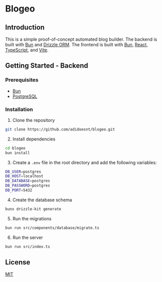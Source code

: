 # Blogeo

## Introduction
This is a simple proof-of-concept automated blog builder.
The backend is built with [Bun](https://bun.sh) and [Drizzle ORM](https://drizzle.org/).
The frontend is built with [Bun](https://bun.sh), [React](https://reactjs.org/), [TypeScript](https://www.typescriptlang.org/), and [Vite](https://vitejs.dev/).

## Getting Started - Backend

### Prerequisites
-   [Bun](https://bun.sh)
-   [PostgreSQL](https://www.postgresql.org/)

### Installation
1. Clone the repository
```bash
git clone https://github.com/adidoesnt/blogeo.git
```
2. Install dependencies
```bash
cd blogeo
bun install
```
3. Create a `.env` file in the root directory and add the following variables:
```bash
DB_USER=postgres
DB_HOST=localhost
DB_DATABASE=postgres
DB_PASSWORD=postgres
DB_PORT=5432
```
4. Create the database schema
```bash
bunx drizzle-kit generate
```
5. Run the migrations
```bash
bun run src/components/database/migrate.ts
```
6. Run the server
```bash
bun run src/index.ts
```

## License
[MIT](https://choosealicense.com/licenses/mit/)
